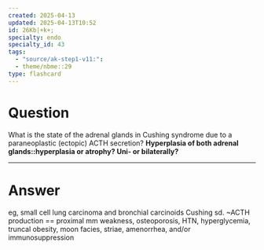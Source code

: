 ```yaml
---
created: 2025-04-13
updated: 2025-04-13T10:52
id: 26Kb|+k+;
specialty: endo
specialty_id: 43
tags:
  - "source/ak-step1-v11:": 
  - theme/nbme::29
type: flashcard
---
```


# Question
What is the state of the adrenal glands in Cushing syndrome due to a paraneoplastic (ectopic) ACTH secretion?   **Hyperplasia of both adrenal glands::hyperplasia or atrophy? Uni- or bilaterally?**

---

# Answer
eg, small cell lung carcinoma and bronchial carcinoids   Cushing sd. ~ACTH production == proximal mm weakness, osteoporosis, HTN, hyperglycemia, truncal obesity, moon facies, striae, amenorrhea, and/or immunosuppression